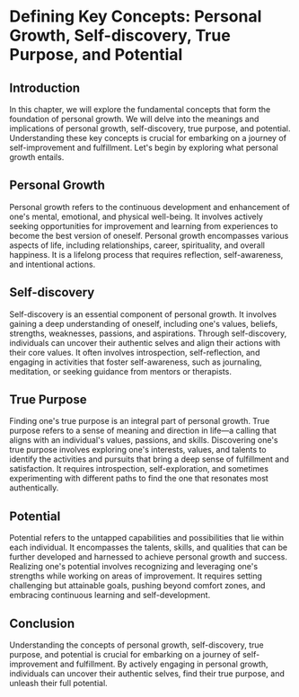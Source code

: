 # Defining Key Concepts: Personal Growth, Self-discovery, True Purpose, and Potential

## Introduction

In this chapter, we will explore the fundamental concepts that form the foundation of personal growth. We will delve into the meanings and implications of personal growth, self-discovery, true purpose, and potential. Understanding these key concepts is crucial for embarking on a journey of self-improvement and fulfillment. Let's begin by exploring what personal growth entails.

## Personal Growth

Personal growth refers to the continuous development and enhancement of one's mental, emotional, and physical well-being. It involves actively seeking opportunities for improvement and learning from experiences to become the best version of oneself. Personal growth encompasses various aspects of life, including relationships, career, spirituality, and overall happiness. It is a lifelong process that requires reflection, self-awareness, and intentional actions.

## Self-discovery

Self-discovery is an essential component of personal growth. It involves gaining a deep understanding of oneself, including one's values, beliefs, strengths, weaknesses, passions, and aspirations. Through self-discovery, individuals can uncover their authentic selves and align their actions with their core values. It often involves introspection, self-reflection, and engaging in activities that foster self-awareness, such as journaling, meditation, or seeking guidance from mentors or therapists.

## True Purpose

Finding one's true purpose is an integral part of personal growth. True purpose refers to a sense of meaning and direction in life—a calling that aligns with an individual's values, passions, and skills. Discovering one's true purpose involves exploring one's interests, values, and talents to identify the activities and pursuits that bring a deep sense of fulfillment and satisfaction. It requires introspection, self-exploration, and sometimes experimenting with different paths to find the one that resonates most authentically.

## Potential

Potential refers to the untapped capabilities and possibilities that lie within each individual. It encompasses the talents, skills, and qualities that can be further developed and harnessed to achieve personal growth and success. Realizing one's potential involves recognizing and leveraging one's strengths while working on areas of improvement. It requires setting challenging but attainable goals, pushing beyond comfort zones, and embracing continuous learning and self-development.

## Conclusion

Understanding the concepts of personal growth, self-discovery, true purpose, and potential is crucial for embarking on a journey of self-improvement and fulfillment. By actively engaging in personal growth, individuals can uncover their authentic selves, find their true purpose, and unleash their full potential.
